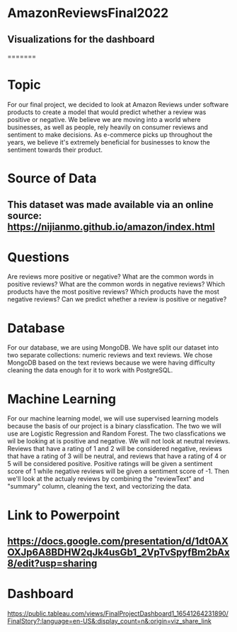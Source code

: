 # AmazonReviewsFinal2022

## Visualizations for the dashboard
=======

# Topic

For our final project, we decided to look at Amazon Reviews under software products to create a model that would predict whether a review was positive or negative. We believe we are moving  into a world where businesses, as well as people, rely heavily on consumer reviews and sentiment to make decisions. As e-commerce picks up throughout the years, we believe it's extremely beneficial for businesses to know the sentiment towards their product. 

# Source of Data

## This dataset was made available via an online source: https://nijianmo.github.io/amazon/index.html

# Questions

Are reviews more positive or negative?
What are the common words in positive reviews?
What are the common words in negative reviews?
Which products have the most positive reviews?
Which products have the most negative reviews?
Can we predict whether a review is positive or negative? 


# Database

For our database, we are using MongoDB.  We have split our dataset into two separate collections: numeric reviews and text reviews.  We chose MongoDB based on the text reviews because we were having difficulty cleaning the data enough for it to work with PostgreSQL.

# Machine Learning

For our machine learning model, we will use supervised learning models because the basis of our project is a binary classfication. The two we will use are Logistic Regression and Random Forest. The two classfications we wil be looking at is positive and negative. We will not look at neutral reviews. Reviews that have a rating of 1 and 2 will be considered negative, reviews that have a rating of 3 will be neutral, and reviews that have a rating of 4 or 5 will be considered positive. Positive ratings will be given a sentiment score of 1 while negative reviews will be given a sentiment score of -1. Then we'll look at the actualy reviews by combining the "reviewText" and "summary" column, cleaning the text, and vectorizing the data. 

# Link to Powerpoint

## https://docs.google.com/presentation/d/1dt0AXOXJp6A8BDHW2qJk4usGb1_2VpTvSpyfBm2bAx8/edit?usp=sharing

# Dashboard 
https://public.tableau.com/views/FinalProjectDashboard1_16541264231890/FinalStory?:language=en-US&:display_count=n&:origin=viz_share_link

